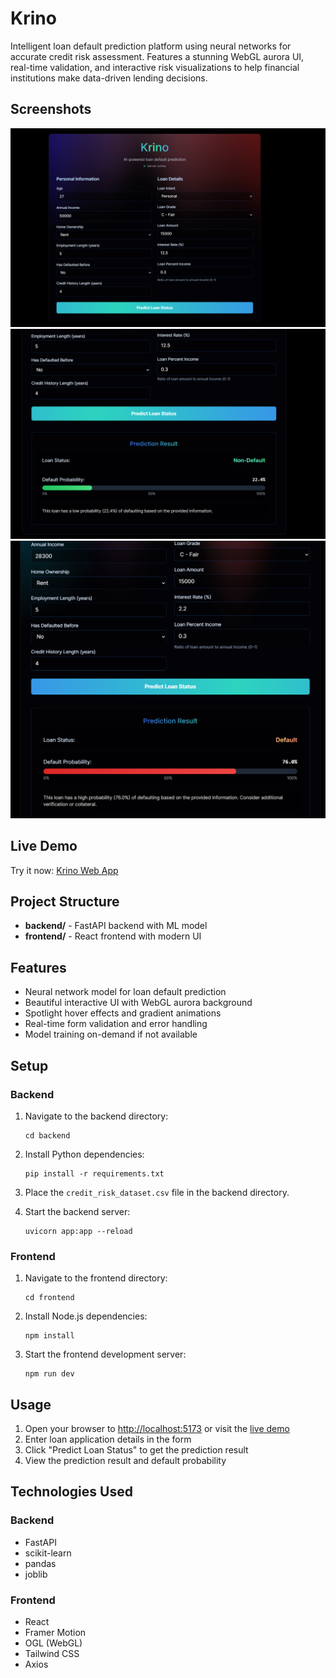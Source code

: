 # Krino

Intelligent loan default prediction platform using neural networks for accurate credit risk assessment. Features a stunning WebGL aurora UI, real-time validation, and interactive risk visualizations to help financial institutions make data-driven lending decisions.

## Screenshots

![Krino Home Screen](./1.png)
![Krino Prediction Form](./2.png)
![Krino Results Dashboard](./3.png)

## Live Demo

Try it now: [Krino Web App](https://krona-app.onrender.com)

## Project Structure

- **backend/** - FastAPI backend with ML model
- **frontend/** - React frontend with modern UI

## Features

- Neural network model for loan default prediction
- Beautiful interactive UI with WebGL aurora background
- Spotlight hover effects and gradient animations
- Real-time form validation and error handling
- Model training on-demand if not available

## Setup

### Backend

1. Navigate to the backend directory:
   ```
   cd backend
   ```

2. Install Python dependencies:
   ```
   pip install -r requirements.txt
   ```

3. Place the `credit_risk_dataset.csv` file in the backend directory.

4. Start the backend server:
   ```
   uvicorn app:app --reload
   ```

### Frontend

1. Navigate to the frontend directory:
   ```
   cd frontend
   ```

2. Install Node.js dependencies:
   ```
   npm install
   ```

3. Start the frontend development server:
   ```
   npm run dev
   ```

## Usage

1. Open your browser to [http://localhost:5173](http://localhost:5173) or visit the [live demo](https://krona-app.onrender.com)
2. Enter loan application details in the form
3. Click "Predict Loan Status" to get the prediction result
4. View the prediction result and default probability

## Technologies Used

### Backend
- FastAPI
- scikit-learn
- pandas
- joblib

### Frontend
- React
- Framer Motion
- OGL (WebGL)
- Tailwind CSS
- Axios 
